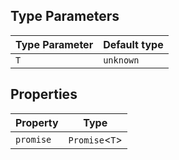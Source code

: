 ## Type Parameters

| Type Parameter | Default type |
| ------ | ------ |
| `T` | `unknown` |

## Properties

| Property | Type |
| ------ | ------ |
| <a id="promise"></a> `promise` | `Promise`\<`T`\> |
